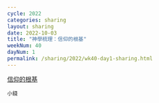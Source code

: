```yaml
---
cycle: 2022
categories: sharing
layout: sharing
date: 2022-10-03
title: "神學梳理：信仰的根基"
weekNum: 40
dayNum: 1
permalink: /sharing/2022/wk40-day1-sharing.html
---
```


[信仰的根基](https://eccseattle.github.io/media/sharing/2022/wk040/2022-10-03-bin.m4a)

`小錢`
